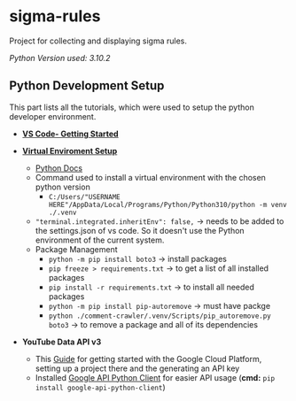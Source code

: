 # sigma-rules
Project for collecting and displaying sigma rules.

*Python Version used: 3.10.2*
## Python Development Setup
This part lists  all the tutorials, which were used to setup the python developer environment.
* **[VS Code- Getting Started](https://code.visualstudio.com/docs/python/python-tutorial)**

* **[Virtual Enviroment Setup](https://code.visualstudio.com/docs/python/environments#_global-virtual-and-conda-environments)**

    * [Python Docs](https://docs.python.org/3/library/venv.html) 
    * Command used to install a virtual environment with the chosen python version 
        * ``` C:/Users/"USERNAME HERE"/AppData/Local/Programs/Python/Python310/python -m venv ./.venv ```
    * `"terminal.integrated.inheritEnv": false,` → needs to be added to the settings.json of vs code. So it doesn't use the Python environment of the current system.
    * Package Management
        * `python -m pip install boto3` → install packages
        * `pip freeze > requirements.txt` → to get a list of all installed packages
        * `pip install -r requirements.txt` → to install all needed packages
        * `python -m pip install pip-autoremove` → must have packge
        * `python ./comment-crawler/.venv/Scripts/pip_autoremove.py boto3` → to remove a package and all of its dependencies 

* **YouTube Data API v3**
    * This [Guide](https://developers.google.com/youtube/v3/getting-started#intro) for getting started with the Google Cloud Platform, setting up a project there and the generating an API key 
    * Installed [Google API Python Client](https://github.com/googleapis/google-api-python-client) for easier API usage (**cmd:** `pip install google-api-python-client`)

